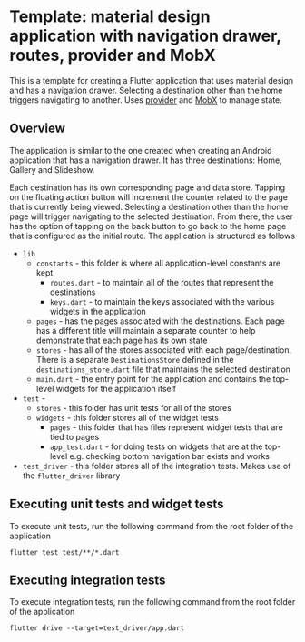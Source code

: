 # Template: material design application with navigation drawer, routes, provider and MobX

This is a template for creating a Flutter application that uses material design and has a navigation drawer. Selecting a destination other than the home triggers navigating to another. Uses [provider](https://github.com/rrousselGit/provider) and [MobX](https://github.com/mobxjs/mobx.dart) to manage state.

## Overview

The application is similar to the one created when creating an Android application that has a navigation drawer. It has three destinations: Home, Gallery and Slideshow.

Each destination has its own corresponding page and data store. Tapping on the floating action button will increment the counter related to the page that is currently being viewed. Selecting a destination other than the home page will trigger navigating to the selected destination. From there, the user has the option of tapping on the back button to go back to the home page that is configured as the initial route. The application is structured as follows

- `lib`
  - `constants` - this folder is where all application-level constants are kept
    - `routes.dart` - to maintain all of the routes that represent the destinations
    - `keys.dart` - to maintain the keys associated with the various widgets in the application
  - `pages` - has the pages associated with the destinations. Each page has a different title will maintain a separate counter to help demonstrate that each page has its own state
  - `stores` - has all of the stores associated with each page/destination. There is a separate `DestinationsStore` defined in the `destinations_store.dart` file that maintains the selected destination
  - `main.dart` - the entry point for the application and contains the top-level widgets for the application itself
- `test` - 
  - `stores` - this folder has unit tests for all of the stores
  - `widgets` - this folder stores all of the widget tests
    - `pages` - this folder that has files represent widget tests that are tied to pages
    - `app_test.dart` - for doing tests on widgets that are at the top-level e.g. checking bottom navigation bar exists and works
- `test_driver` - this folder stores all of the integration tests. Makes use of the `flutter_driver` library

## Executing unit tests and widget tests

To execute unit tests, run the following command from the root folder of the application

```
flutter test test/**/*.dart
```

## Executing integration tests

To execute integration tests, run the following command from the root folder of the application

```
flutter drive --target=test_driver/app.dart
```
